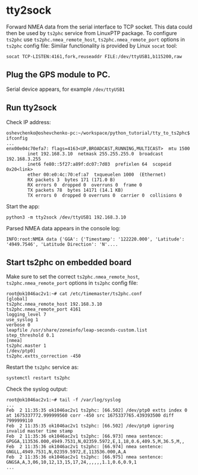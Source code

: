 # tty2sock
Forward NMEA data from the serial interface to TCP socket.
This data could then be used by `ts2phc` service from LinuxPTP package.
To configure `ts2phc` use `ts2phc.nmea_remote_host`, `ts2phc.nmea_remote_port` options in `ts2phc` config file:
Similar functionality is provided by Linux `socat` tool:
```
socat TCP-LISTEN:4161,fork,reuseaddr FILE:/dev/ttyUSB1,b115200,raw

```

## Plug the GPS module to PC.
Serial device appears, for example `/dev/ttyUSB1`
## Run tty2sock
Check IP address:
```
oshevchenko@oshevchenko-pc:~/workspace/python_tutorial/tty_to_ts2phc$ ifconfig
...
enx00e04c70efa7: flags=4163<UP,BROADCAST,RUNNING,MULTICAST>  mtu 1500
        inet 192.168.3.10  netmask 255.255.255.0  broadcast 192.168.3.255
        inet6 fe80::5f27:a89f:dc07:7d03  prefixlen 64  scopeid 0x20<link>
        ether 00:e0:4c:70:ef:a7  txqueuelen 1000  (Ethernet)
        RX packets 3  bytes 171 (171.0 B)
        RX errors 0  dropped 0  overruns 0  frame 0
        TX packets 78  bytes 14171 (14.1 KB)
        TX errors 0  dropped 0 overruns 0  carrier 0  collisions 0

```
Start the app:
```
python3 -m tty2sock /dev/ttyUSB1 192.168.3.10
```
Parsed NMEA data appears in the console log:
```
INFO:root:NMEA data {'GGA': {'Timestamp': '122220.000', 'Latitude': '4949.7546', 'Latitude Direction': 'N'....

```
## Start ts2phc on embedded board
Make sure to set the correct `ts2phc.nmea_remote_host`, `ts2phc.nmea_remote_port` options in `ts2phc` config file:
```
root@ok1046ac2v1:~# cat /etc/timemaster/ts2phc.conf
[global]
ts2phc.nmea_remote_host 192.168.3.10
ts2phc.nmea_remote_port 4161
logging_level 7
use_syslog 1
verbose 0
leapfile /usr/share/zoneinfo/leap-seconds-custom.list
step_threshold 0.1
[nmea]
ts2phc.master 1
[/dev/ptp0]
ts2phc.extts_correction -450
```
Restart the `ts2phc` service as:
```
systemctl restart ts2phc
```
Check the syslog output:
```
root@ok1046ac2v1:~# tail -f /var/log/syslog 
...
Feb  2 11:35:35 ok1046ac2v1 ts2phc: [66.502] /dev/ptp0 extts index 0 at 1675337772.999999560 corr -450 src 1675337765.439393500 diff 7999999110
Feb  2 11:35:35 ok1046ac2v1 ts2phc: [66.502] /dev/ptp0 ignoring invalid master time stamp
Feb  2 11:35:36 ok1046ac2v1 ts2phc: [66.973] nmea sentence: GPGGA,113536.000,4949.7531,N,02359.5972,E,1,18,0.6,409.5,M,36.5,M,,
Feb  2 11:35:36 ok1046ac2v1 ts2phc: [66.974] nmea sentence: GNGLL,4949.7531,N,02359.5972,E,113536.000,A,A
Feb  2 11:35:36 ok1046ac2v1 ts2phc: [66.975] nmea sentence: GNGSA,A,3,06,10,12,13,15,17,24,,,,,,1.1,0.6,0.9,1
...
```
